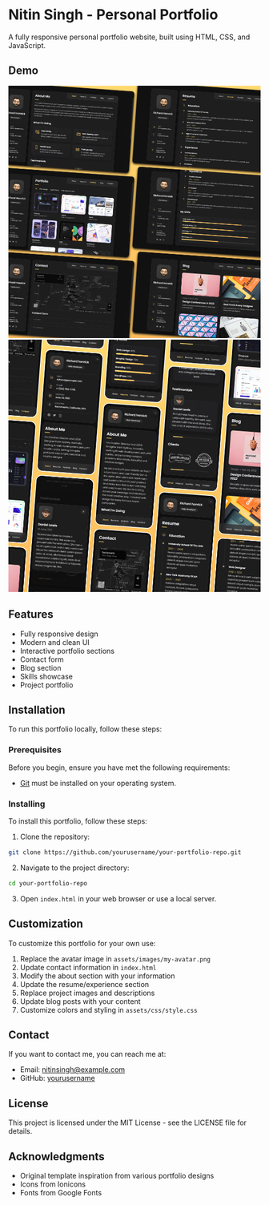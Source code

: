 # Nitin Singh - Personal Portfolio

A fully responsive personal portfolio website, built using HTML, CSS, and JavaScript.

## Demo

![Portfolio Desktop Demo](./website-demo-image/desktop.png "Desktop Demo")
![Portfolio Mobile Demo](./website-demo-image/mobile.png "Mobile Demo")

## Features

- Fully responsive design
- Modern and clean UI
- Interactive portfolio sections
- Contact form
- Blog section
- Skills showcase
- Project portfolio

## Installation

To run this portfolio locally, follow these steps:

### Prerequisites

Before you begin, ensure you have met the following requirements:

* [Git](https://git-scm.com/downloads "Download Git") must be installed on your operating system.

### Installing

To install this portfolio, follow these steps:

1. Clone the repository:

```bash
git clone https://github.com/yourusername/your-portfolio-repo.git
```

2. Navigate to the project directory:

```bash
cd your-portfolio-repo
```

3. Open `index.html` in your web browser or use a local server.

## Customization

To customize this portfolio for your own use:

1. Replace the avatar image in `assets/images/my-avatar.png`
2. Update contact information in `index.html`
3. Modify the about section with your information
4. Update the resume/experience section
5. Replace project images and descriptions
6. Update blog posts with your content
7. Customize colors and styling in `assets/css/style.css`

## Contact

If you want to contact me, you can reach me at:
- Email: nitinsingh@example.com
- GitHub: [yourusername](https://github.com/yourusername)

## License

This project is licensed under the MIT License - see the LICENSE file for details.

## Acknowledgments

- Original template inspiration from various portfolio designs
- Icons from Ionicons
- Fonts from Google Fonts
